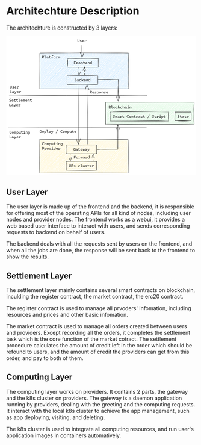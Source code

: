 # Architechture Description

The architechture is constructed by 3 layers:

<img src="/img/Module.png">

## User Layer

The user layer is made up of the frontend and the backend, it is responsible for offering most of the operating APIs for all kind of nodes, including user nodes and provider nodes.
The frontend works as a webui, it provides a web based user interface to interact with users, and sends corresponding requests to backend on behalf of users.

The backend deals with all the requests sent by users on the frontend, and when all the jobs are done, the response will be sent back to the frontend to show the results.

## Settlement Layer

The settlement layer mainly contains several smart contracts on blockchain, inculding the register contract, the market contract, the erc20 contract.

The register contract is used to manage all prvoders' infomation, including resources and prices and other basic infomation.

The market contract is used to manage all orders created between users and providers. Except recording all the orders, it completes the settlement task which is the core function of the market cotract. The settlement procedure calculates the amount of credit left in the order which should be refound to users, and the amount of credit the providers can get from this order, and pay to both of them.

## Computing Layer

The computing layer works on providers. It contains 2 parts, the gateway and the k8s cluster on providers.
The gateway is a daemon application running by providers, dealing with the greeting and the computing requests. It interact with the local k8s cluster to achieve the app management, such as app deploying, visiting, and deleting.

The k8s cluster is used to integrate all computing resources, and run user's application images in containers automatively.

